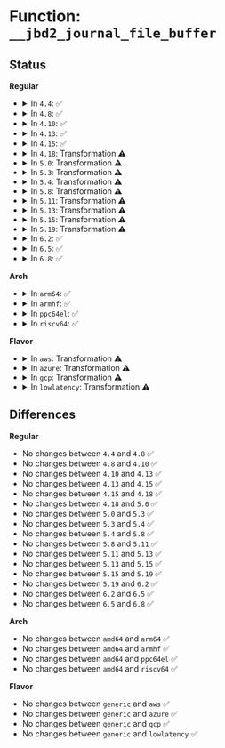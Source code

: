 # Function: <code>__jbd2_journal_file_buffer</code>

## Status
<b>Regular</b>
<ul>
<li>
<details>
<summary>In <code>4.4</code>: ✅</summary>

```c
void __jbd2_journal_file_buffer(struct journal_head *jh, transaction_t *transaction, int jlist);
```

**Collision:** Unique Global

**Inline:** No

**Transformation:** False

**Instances:**

```
In fs/jbd2/transaction.c (ffffffff812e82a0)
Location: fs/jbd2/transaction.c:2327
Inline: False
Direct callers:
  - fs/jbd2/transaction.c:do_get_write_access
  - fs/jbd2/transaction.c:jbd2_journal_get_create_access
  - fs/jbd2/transaction.c:jbd2_journal_dirty_metadata
  - fs/jbd2/transaction.c:jbd2_journal_forget
  - fs/jbd2/transaction.c:jbd2_journal_file_buffer
  - fs/jbd2/transaction.c:__jbd2_journal_refile_buffer
  - fs/jbd2/journal.c:jbd2_journal_write_metadata_buffer
```
**Symbols:**

```
ffffffff812e82a0-ffffffff812e8475: __jbd2_journal_file_buffer (STB_GLOBAL)
```
</details>
</li>
<li>
<details>
<summary>In <code>4.8</code>: ✅</summary>

```c
void __jbd2_journal_file_buffer(struct journal_head *jh, transaction_t *transaction, int jlist);
```

**Collision:** Unique Global

**Inline:** No

**Transformation:** False

**Instances:**

```
In fs/jbd2/transaction.c (ffffffff81315f30)
Location: fs/jbd2/transaction.c:2312
Inline: False
Direct callers:
  - fs/jbd2/transaction.c:__jbd2_journal_refile_buffer
  - fs/jbd2/transaction.c:jbd2_journal_file_buffer
  - fs/jbd2/transaction.c:jbd2_journal_forget
  - fs/jbd2/transaction.c:jbd2_journal_dirty_metadata
  - fs/jbd2/transaction.c:jbd2_journal_get_create_access
  - fs/jbd2/transaction.c:do_get_write_access
  - fs/jbd2/journal.c:jbd2_journal_write_metadata_buffer
```
**Symbols:**

```
ffffffff81315f30-ffffffff813160cb: __jbd2_journal_file_buffer (STB_GLOBAL)
```
</details>
</li>
<li>
<details>
<summary>In <code>4.10</code>: ✅</summary>

```c
void __jbd2_journal_file_buffer(struct journal_head *jh, transaction_t *transaction, int jlist);
```

**Collision:** Unique Global

**Inline:** No

**Transformation:** False

**Instances:**

```
In fs/jbd2/transaction.c (ffffffff8132bf20)
Location: fs/jbd2/transaction.c:2317
Inline: False
Direct callers:
  - fs/jbd2/transaction.c:__jbd2_journal_refile_buffer
  - fs/jbd2/transaction.c:jbd2_journal_file_buffer
  - fs/jbd2/transaction.c:jbd2_journal_forget
  - fs/jbd2/transaction.c:jbd2_journal_dirty_metadata
  - fs/jbd2/transaction.c:jbd2_journal_get_create_access
  - fs/jbd2/transaction.c:do_get_write_access
  - fs/jbd2/journal.c:jbd2_journal_write_metadata_buffer
```
**Symbols:**

```
ffffffff8132bf20-ffffffff8132c0bb: __jbd2_journal_file_buffer (STB_GLOBAL)
```
</details>
</li>
<li>
<details>
<summary>In <code>4.13</code>: ✅</summary>

```c
void __jbd2_journal_file_buffer(struct journal_head *jh, transaction_t *transaction, int jlist);
```

**Collision:** Unique Global

**Inline:** No

**Transformation:** False

**Instances:**

```
In fs/jbd2/transaction.c (ffffffff81341120)
Location: fs/jbd2/transaction.c:2335
Inline: False
Direct callers:
  - fs/jbd2/transaction.c:__jbd2_journal_refile_buffer
  - fs/jbd2/transaction.c:jbd2_journal_file_buffer
  - fs/jbd2/transaction.c:jbd2_journal_forget
  - fs/jbd2/transaction.c:jbd2_journal_dirty_metadata
  - fs/jbd2/transaction.c:jbd2_journal_get_create_access
  - fs/jbd2/transaction.c:do_get_write_access
  - fs/jbd2/journal.c:jbd2_journal_write_metadata_buffer
```
**Symbols:**

```
ffffffff81341120-ffffffff813412bb: __jbd2_journal_file_buffer (STB_GLOBAL)
```
</details>
</li>
<li>
<details>
<summary>In <code>4.15</code>: ✅</summary>

```c
void __jbd2_journal_file_buffer(struct journal_head *jh, transaction_t *transaction, int jlist);
```

**Collision:** Unique Global

**Inline:** No

**Transformation:** False

**Instances:**

```
In fs/jbd2/transaction.c (ffffffff81365740)
Location: fs/jbd2/transaction.c:2338
Inline: False
Direct callers:
  - fs/jbd2/transaction.c:__jbd2_journal_refile_buffer
  - fs/jbd2/transaction.c:jbd2_journal_file_buffer
  - fs/jbd2/transaction.c:jbd2_journal_forget
  - fs/jbd2/transaction.c:jbd2_journal_dirty_metadata
  - fs/jbd2/transaction.c:jbd2_journal_get_create_access
  - fs/jbd2/transaction.c:do_get_write_access
  - fs/jbd2/journal.c:jbd2_journal_write_metadata_buffer
```
**Symbols:**

```
ffffffff81365740-ffffffff813658e1: __jbd2_journal_file_buffer (STB_GLOBAL)
```
</details>
</li>
<li>
<details>
<summary>In <code>4.18</code>: Transformation ⚠️</summary>

```c
void __jbd2_journal_file_buffer(struct journal_head *jh, transaction_t *transaction, int jlist);
```

**Collision:** Unique Global

**Inline:** No

**Transformation:** True

**Instances:**

```
In fs/jbd2/transaction.c (0)
Location: fs/jbd2/transaction.c:2341
Inline: False
Direct callers:
  - fs/jbd2/transaction.c:__jbd2_journal_refile_buffer
  - fs/jbd2/transaction.c:jbd2_journal_file_buffer
  - fs/jbd2/transaction.c:jbd2_journal_forget
  - fs/jbd2/transaction.c:jbd2_journal_dirty_metadata
  - fs/jbd2/transaction.c:jbd2_journal_get_create_access
  - fs/jbd2/transaction.c:do_get_write_access
  - fs/jbd2/journal.c:jbd2_journal_write_metadata_buffer
```
**Symbols:**

```
ffffffff81395283-ffffffff8139529c: __jbd2_journal_file_buffer.cold.17 (STB_LOCAL)
ffffffff81393ec0-ffffffff8139405c: __jbd2_journal_file_buffer (STB_GLOBAL)
```
</details>
</li>
<li>
<details>
<summary>In <code>5.0</code>: Transformation ⚠️</summary>

```c
void __jbd2_journal_file_buffer(struct journal_head *jh, transaction_t *transaction, int jlist);
```

**Collision:** Unique Global

**Inline:** No

**Transformation:** True

**Instances:**

```
In fs/jbd2/transaction.c (0)
Location: fs/jbd2/transaction.c:2381
Inline: False
Direct callers:
  - fs/jbd2/transaction.c:__jbd2_journal_refile_buffer
  - fs/jbd2/transaction.c:jbd2_journal_file_buffer
  - fs/jbd2/transaction.c:jbd2_journal_forget
  - fs/jbd2/transaction.c:jbd2_journal_dirty_metadata
  - fs/jbd2/transaction.c:jbd2_journal_get_create_access
  - fs/jbd2/transaction.c:do_get_write_access
  - fs/jbd2/journal.c:jbd2_journal_write_metadata_buffer
```
**Symbols:**

```
ffffffff813adff2-ffffffff813ae00b: __jbd2_journal_file_buffer.cold.18 (STB_LOCAL)
ffffffff813acbe0-ffffffff813acda1: __jbd2_journal_file_buffer (STB_GLOBAL)
```
</details>
</li>
<li>
<details>
<summary>In <code>5.3</code>: Transformation ⚠️</summary>

```c
void __jbd2_journal_file_buffer(struct journal_head *jh, transaction_t *transaction, int jlist);
```

**Collision:** Unique Global

**Inline:** No

**Transformation:** True

**Instances:**

```
In fs/jbd2/transaction.c (0)
Location: fs/jbd2/transaction.c:2415
Inline: False
Direct callers:
  - fs/jbd2/transaction.c:__jbd2_journal_refile_buffer
  - fs/jbd2/transaction.c:jbd2_journal_file_buffer
  - fs/jbd2/transaction.c:jbd2_journal_forget
  - fs/jbd2/transaction.c:jbd2_journal_forget
  - fs/jbd2/transaction.c:jbd2_journal_dirty_metadata
  - fs/jbd2/transaction.c:jbd2_journal_get_create_access
  - fs/jbd2/transaction.c:do_get_write_access
  - fs/jbd2/journal.c:jbd2_journal_write_metadata_buffer
```
**Symbols:**

```
ffffffff813d8449-ffffffff813d8462: __jbd2_journal_file_buffer.cold (STB_LOCAL)
ffffffff813d6e40-ffffffff813d7014: __jbd2_journal_file_buffer (STB_GLOBAL)
```
</details>
</li>
<li>
<details>
<summary>In <code>5.4</code>: Transformation ⚠️</summary>

```c
void __jbd2_journal_file_buffer(struct journal_head *jh, transaction_t *transaction, int jlist);
```

**Collision:** Unique Global

**Inline:** No

**Transformation:** True

**Instances:**

```
In fs/jbd2/transaction.c (0)
Location: fs/jbd2/transaction.c:2424
Inline: False
Direct callers:
  - fs/jbd2/transaction.c:__jbd2_journal_refile_buffer
  - fs/jbd2/transaction.c:jbd2_journal_file_buffer
  - fs/jbd2/transaction.c:jbd2_journal_forget
  - fs/jbd2/transaction.c:jbd2_journal_forget
  - fs/jbd2/transaction.c:jbd2_journal_dirty_metadata
  - fs/jbd2/transaction.c:jbd2_journal_get_create_access
  - fs/jbd2/transaction.c:do_get_write_access
  - fs/jbd2/journal.c:jbd2_journal_write_metadata_buffer
```
**Symbols:**

```
ffffffff813f2444-ffffffff813f245d: __jbd2_journal_file_buffer.cold (STB_LOCAL)
ffffffff813f0f30-ffffffff813f1101: __jbd2_journal_file_buffer (STB_GLOBAL)
```
</details>
</li>
<li>
<details>
<summary>In <code>5.8</code>: Transformation ⚠️</summary>

```c
void __jbd2_journal_file_buffer(struct journal_head *jh, transaction_t *transaction, int jlist);
```

**Collision:** Unique Global

**Inline:** No

**Transformation:** True

**Instances:**

```
In fs/jbd2/transaction.c (0)
Location: fs/jbd2/transaction.c:2483
Inline: False
Direct callers:
  - fs/jbd2/transaction.c:__jbd2_journal_refile_buffer
  - fs/jbd2/transaction.c:jbd2_journal_file_buffer
  - fs/jbd2/transaction.c:jbd2_journal_forget
  - fs/jbd2/transaction.c:jbd2_journal_forget
  - fs/jbd2/transaction.c:jbd2_journal_dirty_metadata
  - fs/jbd2/transaction.c:jbd2_journal_get_create_access
  - fs/jbd2/transaction.c:do_get_write_access
  - fs/jbd2/journal.c:jbd2_journal_write_metadata_buffer
```
**Symbols:**

```
ffffffff8143f807-ffffffff8143f820: __jbd2_journal_file_buffer.cold (STB_LOCAL)
ffffffff8143e410-ffffffff8143e5c5: __jbd2_journal_file_buffer (STB_GLOBAL)
```
</details>
</li>
<li>
<details>
<summary>In <code>5.11</code>: Transformation ⚠️</summary>

```c
void __jbd2_journal_file_buffer(struct journal_head *jh, transaction_t *transaction, int jlist);
```

**Collision:** Unique Global

**Inline:** No

**Transformation:** True

**Instances:**

```
In fs/jbd2/transaction.c (0)
Location: fs/jbd2/transaction.c:2481
Inline: False
Direct callers:
  - fs/jbd2/transaction.c:__jbd2_journal_refile_buffer
  - fs/jbd2/transaction.c:jbd2_journal_file_buffer
  - fs/jbd2/transaction.c:jbd2_journal_forget
  - fs/jbd2/transaction.c:jbd2_journal_forget
  - fs/jbd2/transaction.c:jbd2_journal_dirty_metadata
  - fs/jbd2/transaction.c:jbd2_journal_get_create_access
  - fs/jbd2/transaction.c:do_get_write_access
  - fs/jbd2/journal.c:jbd2_journal_write_metadata_buffer
```
**Symbols:**

```
ffffffff81becbab-ffffffff81becbc4: __jbd2_journal_file_buffer.cold (STB_LOCAL)
ffffffff8145a6b0-ffffffff8145a865: __jbd2_journal_file_buffer (STB_GLOBAL)
```
</details>
</li>
<li>
<details>
<summary>In <code>5.13</code>: Transformation ⚠️</summary>

```c
void __jbd2_journal_file_buffer(struct journal_head *jh, transaction_t *transaction, int jlist);
```

**Collision:** Unique Global

**Inline:** No

**Transformation:** True

**Instances:**

```
In fs/jbd2/transaction.c (0)
Location: fs/jbd2/transaction.c:2486
Inline: False
Direct callers:
  - fs/jbd2/transaction.c:__jbd2_journal_refile_buffer
  - fs/jbd2/transaction.c:jbd2_journal_file_buffer
  - fs/jbd2/transaction.c:jbd2_journal_forget
  - fs/jbd2/transaction.c:jbd2_journal_forget
  - fs/jbd2/transaction.c:jbd2_journal_dirty_metadata
  - fs/jbd2/transaction.c:jbd2_journal_get_create_access
  - fs/jbd2/transaction.c:do_get_write_access
  - fs/jbd2/journal.c:jbd2_journal_write_metadata_buffer
```
**Symbols:**

```
ffffffff81bdec30-ffffffff81bdec49: __jbd2_journal_file_buffer.cold (STB_LOCAL)
ffffffff8145ff50-ffffffff814600fe: __jbd2_journal_file_buffer (STB_GLOBAL)
```
</details>
</li>
<li>
<details>
<summary>In <code>5.15</code>: Transformation ⚠️</summary>

```c
void __jbd2_journal_file_buffer(struct journal_head *jh, transaction_t *transaction, int jlist);
```

**Collision:** Unique Global

**Inline:** No

**Transformation:** True

**Instances:**

```
In fs/jbd2/transaction.c (0)
Location: fs/jbd2/transaction.c:2486
Inline: False
Direct callers:
  - fs/jbd2/transaction.c:__jbd2_journal_refile_buffer
  - fs/jbd2/transaction.c:jbd2_journal_file_buffer
  - fs/jbd2/transaction.c:jbd2_journal_forget
  - fs/jbd2/transaction.c:jbd2_journal_forget
  - fs/jbd2/transaction.c:jbd2_journal_dirty_metadata
  - fs/jbd2/transaction.c:jbd2_journal_get_create_access
  - fs/jbd2/transaction.c:do_get_write_access
  - fs/jbd2/journal.c:jbd2_journal_write_metadata_buffer
```
**Symbols:**

```
ffffffff81cce474-ffffffff81cce48d: __jbd2_journal_file_buffer.cold (STB_LOCAL)
ffffffff814b53d0-ffffffff814b557e: __jbd2_journal_file_buffer (STB_GLOBAL)
```
</details>
</li>
<li>
<details>
<summary>In <code>5.19</code>: Transformation ⚠️</summary>

```c
void __jbd2_journal_file_buffer(struct journal_head *jh, transaction_t *transaction, int jlist);
```

**Collision:** Unique Global

**Inline:** No

**Transformation:** True

**Instances:**

```
In fs/jbd2/transaction.c (0)
Location: fs/jbd2/transaction.c:2504
Inline: False
Direct callers:
  - fs/jbd2/transaction.c:__jbd2_journal_refile_buffer
  - fs/jbd2/transaction.c:jbd2_journal_file_buffer
  - fs/jbd2/transaction.c:jbd2_journal_forget
  - fs/jbd2/transaction.c:jbd2_journal_forget
  - fs/jbd2/transaction.c:jbd2_journal_dirty_metadata
  - fs/jbd2/transaction.c:jbd2_journal_get_create_access
  - fs/jbd2/transaction.c:do_get_write_access
  - fs/jbd2/journal.c:jbd2_journal_write_metadata_buffer
```
**Symbols:**

```
ffffffff81e81500-ffffffff81e81519: __jbd2_journal_file_buffer.cold (STB_LOCAL)
ffffffff8153ed10-ffffffff8153eee3: __jbd2_journal_file_buffer (STB_GLOBAL)
```
</details>
</li>
<li>
<details>
<summary>In <code>6.2</code>: ✅</summary>

```c
void __jbd2_journal_file_buffer(struct journal_head *jh, transaction_t *transaction, int jlist);
```

**Collision:** Unique Global

**Inline:** No

**Transformation:** False

**Instances:**

```
In fs/jbd2/transaction.c (ffffffff815dd700)
Location: fs/jbd2/transaction.c:2512
Inline: False
Direct callers:
  - fs/jbd2/transaction.c:__jbd2_journal_refile_buffer
  - fs/jbd2/transaction.c:jbd2_journal_file_buffer
  - fs/jbd2/transaction.c:jbd2_journal_forget
  - fs/jbd2/transaction.c:jbd2_journal_forget
  - fs/jbd2/transaction.c:jbd2_journal_dirty_metadata
  - fs/jbd2/transaction.c:jbd2_journal_get_create_access
  - fs/jbd2/transaction.c:do_get_write_access
  - fs/jbd2/journal.c:jbd2_journal_write_metadata_buffer
```
**Symbols:**

```
ffffffff815dd700-ffffffff815dd8df: __jbd2_journal_file_buffer (STB_GLOBAL)
```
</details>
</li>
<li>
<details>
<summary>In <code>6.5</code>: ✅</summary>

```c
void __jbd2_journal_file_buffer(struct journal_head *jh, transaction_t *transaction, int jlist);
```

**Collision:** Unique Global

**Inline:** No

**Transformation:** False

**Instances:**

```
In fs/jbd2/transaction.c (ffffffff81615160)
Location: fs/jbd2/transaction.c:2491
Inline: False
Direct callers:
  - fs/jbd2/transaction.c:__jbd2_journal_refile_buffer
  - fs/jbd2/transaction.c:jbd2_journal_file_buffer
  - fs/jbd2/transaction.c:jbd2_journal_forget
  - fs/jbd2/transaction.c:jbd2_journal_forget
  - fs/jbd2/transaction.c:jbd2_journal_dirty_metadata
  - fs/jbd2/transaction.c:jbd2_journal_get_create_access
  - fs/jbd2/transaction.c:do_get_write_access
  - fs/jbd2/journal.c:jbd2_journal_write_metadata_buffer
```
**Symbols:**

```
ffffffff81615160-ffffffff81615357: __jbd2_journal_file_buffer (STB_GLOBAL)
```
</details>
</li>
<li>
<details>
<summary>In <code>6.8</code>: ✅</summary>

```c
void __jbd2_journal_file_buffer(struct journal_head *jh, transaction_t *transaction, int jlist);
```

**Collision:** Unique Global

**Inline:** No

**Transformation:** False

**Instances:**

```
In fs/jbd2/transaction.c (ffffffff8164df50)
Location: fs/jbd2/transaction.c:2501
Inline: False
Direct callers:
  - fs/jbd2/transaction.c:__jbd2_journal_refile_buffer
  - fs/jbd2/transaction.c:jbd2_journal_file_buffer
  - fs/jbd2/transaction.c:jbd2_journal_forget
  - fs/jbd2/transaction.c:jbd2_journal_forget
  - fs/jbd2/transaction.c:jbd2_journal_dirty_metadata
  - fs/jbd2/transaction.c:jbd2_journal_get_create_access
  - fs/jbd2/transaction.c:do_get_write_access
  - fs/jbd2/journal.c:jbd2_journal_write_metadata_buffer
```
**Symbols:**

```
ffffffff8164df50-ffffffff8164e147: __jbd2_journal_file_buffer (STB_GLOBAL)
```
</details>
</li>
</ul>
<b>Arch</b>
<ul>
<li>
<details>
<summary>In <code>arm64</code>: ✅</summary>

```c
void __jbd2_journal_file_buffer(struct journal_head *jh, transaction_t *transaction, int jlist);
```

**Collision:** Unique Global

**Inline:** No

**Transformation:** False

**Instances:**

```
In fs/jbd2/transaction.c (ffff8000104cad30)
Location: fs/jbd2/transaction.c:2424
Inline: False
Direct callers:
  - fs/jbd2/transaction.c:__jbd2_journal_refile_buffer
  - fs/jbd2/transaction.c:jbd2_journal_file_buffer
  - fs/jbd2/transaction.c:jbd2_journal_forget
  - fs/jbd2/transaction.c:jbd2_journal_forget
  - fs/jbd2/transaction.c:jbd2_journal_dirty_metadata
  - fs/jbd2/transaction.c:jbd2_journal_get_create_access
  - fs/jbd2/transaction.c:do_get_write_access
  - fs/jbd2/journal.c:jbd2_journal_write_metadata_buffer
```
**Symbols:**

```
ffff8000104cad30-ffff8000104caf80: __jbd2_journal_file_buffer (STB_GLOBAL)
```
</details>
</li>
<li>
<details>
<summary>In <code>armhf</code>: ✅</summary>

```c
void __jbd2_journal_file_buffer(struct journal_head *jh, transaction_t *transaction, int jlist);
```

**Collision:** Unique Global

**Inline:** No

**Transformation:** False

**Instances:**

```
In fs/jbd2/transaction.c (c068e748)
Location: fs/jbd2/transaction.c:2424
Inline: False
Direct callers:
  - fs/jbd2/transaction.c:__jbd2_journal_refile_buffer
  - fs/jbd2/transaction.c:jbd2_journal_file_buffer
  - fs/jbd2/transaction.c:jbd2_journal_forget
  - fs/jbd2/transaction.c:jbd2_journal_forget
  - fs/jbd2/transaction.c:jbd2_journal_dirty_metadata
  - fs/jbd2/transaction.c:jbd2_journal_get_create_access
  - fs/jbd2/transaction.c:do_get_write_access
  - fs/jbd2/journal.c:jbd2_journal_write_metadata_buffer
```
**Symbols:**

```
c068e748-c068e920: __jbd2_journal_file_buffer (STB_GLOBAL)
```
</details>
</li>
<li>
<details>
<summary>In <code>ppc64el</code>: ✅</summary>

```c
void __jbd2_journal_file_buffer(struct journal_head *jh, transaction_t *transaction, int jlist);
```

**Collision:** Unique Global

**Inline:** No

**Transformation:** False

**Instances:**

```
In fs/jbd2/transaction.c (c000000000603cc0)
Location: fs/jbd2/transaction.c:2424
Inline: False
Direct callers:
  - fs/jbd2/transaction.c:__jbd2_journal_refile_buffer
  - fs/jbd2/transaction.c:jbd2_journal_file_buffer
  - fs/jbd2/transaction.c:jbd2_journal_forget
  - fs/jbd2/transaction.c:jbd2_journal_forget
  - fs/jbd2/transaction.c:jbd2_journal_dirty_metadata
  - fs/jbd2/transaction.c:jbd2_journal_get_create_access
  - fs/jbd2/transaction.c:do_get_write_access
  - fs/jbd2/journal.c:jbd2_journal_write_metadata_buffer
```
**Symbols:**

```
c000000000603cc0-c000000000603fec: __jbd2_journal_file_buffer (STB_GLOBAL)
```
</details>
</li>
<li>
<details>
<summary>In <code>riscv64</code>: ✅</summary>

```c
void __jbd2_journal_file_buffer(struct journal_head *jh, transaction_t *transaction, int jlist);
```

**Collision:** Unique Global

**Inline:** No

**Transformation:** False

**Instances:**

```
In fs/jbd2/transaction.c (ffffffe000343d76)
Location: fs/jbd2/transaction.c:2424
Inline: False
Direct callers:
  - fs/jbd2/transaction.c:__jbd2_journal_refile_buffer
  - fs/jbd2/transaction.c:jbd2_journal_file_buffer
  - fs/jbd2/transaction.c:jbd2_journal_forget
  - fs/jbd2/transaction.c:jbd2_journal_forget
  - fs/jbd2/transaction.c:jbd2_journal_dirty_metadata
  - fs/jbd2/transaction.c:jbd2_journal_get_create_access
  - fs/jbd2/transaction.c:do_get_write_access
  - fs/jbd2/journal.c:jbd2_journal_write_metadata_buffer
```
**Symbols:**

```
ffffffe000343d76-ffffffe000343f06: __jbd2_journal_file_buffer (STB_GLOBAL)
```
</details>
</li>
</ul>
<b>Flavor</b>
<ul>
<li>
<details>
<summary>In <code>aws</code>: Transformation ⚠️</summary>

```c
void __jbd2_journal_file_buffer(struct journal_head *jh, transaction_t *transaction, int jlist);
```

**Collision:** Unique Global

**Inline:** No

**Transformation:** True

**Instances:**

```
In fs/jbd2/transaction.c (0)
Location: fs/jbd2/transaction.c:2424
Inline: False
Direct callers:
  - fs/jbd2/transaction.c:__jbd2_journal_refile_buffer
  - fs/jbd2/transaction.c:jbd2_journal_file_buffer
  - fs/jbd2/transaction.c:jbd2_journal_forget
  - fs/jbd2/transaction.c:jbd2_journal_forget
  - fs/jbd2/transaction.c:jbd2_journal_dirty_metadata
  - fs/jbd2/transaction.c:jbd2_journal_get_create_access
  - fs/jbd2/transaction.c:do_get_write_access
  - fs/jbd2/journal.c:jbd2_journal_write_metadata_buffer
```
**Symbols:**

```
ffffffff813eaa24-ffffffff813eaa3d: __jbd2_journal_file_buffer.cold (STB_LOCAL)
ffffffff813e9510-ffffffff813e96e1: __jbd2_journal_file_buffer (STB_GLOBAL)
```
</details>
</li>
<li>
<details>
<summary>In <code>azure</code>: Transformation ⚠️</summary>

```c
void __jbd2_journal_file_buffer(struct journal_head *jh, transaction_t *transaction, int jlist);
```

**Collision:** Unique Global

**Inline:** No

**Transformation:** True

**Instances:**

```
In fs/jbd2/transaction.c (0)
Location: fs/jbd2/transaction.c:2424
Inline: False
Direct callers:
  - fs/jbd2/transaction.c:__jbd2_journal_refile_buffer
  - fs/jbd2/transaction.c:jbd2_journal_file_buffer
  - fs/jbd2/transaction.c:jbd2_journal_forget
  - fs/jbd2/transaction.c:jbd2_journal_forget
  - fs/jbd2/transaction.c:jbd2_journal_dirty_metadata
  - fs/jbd2/transaction.c:jbd2_journal_get_create_access
  - fs/jbd2/transaction.c:do_get_write_access
  - fs/jbd2/journal.c:jbd2_journal_write_metadata_buffer
```
**Symbols:**

```
ffffffff813db4a4-ffffffff813db4bd: __jbd2_journal_file_buffer.cold (STB_LOCAL)
ffffffff813d9f90-ffffffff813da161: __jbd2_journal_file_buffer (STB_GLOBAL)
```
</details>
</li>
<li>
<details>
<summary>In <code>gcp</code>: Transformation ⚠️</summary>

```c
void __jbd2_journal_file_buffer(struct journal_head *jh, transaction_t *transaction, int jlist);
```

**Collision:** Unique Global

**Inline:** No

**Transformation:** True

**Instances:**

```
In fs/jbd2/transaction.c (0)
Location: fs/jbd2/transaction.c:2424
Inline: False
Direct callers:
  - fs/jbd2/transaction.c:__jbd2_journal_refile_buffer
  - fs/jbd2/transaction.c:jbd2_journal_file_buffer
  - fs/jbd2/transaction.c:jbd2_journal_forget
  - fs/jbd2/transaction.c:jbd2_journal_forget
  - fs/jbd2/transaction.c:jbd2_journal_dirty_metadata
  - fs/jbd2/transaction.c:jbd2_journal_get_create_access
  - fs/jbd2/transaction.c:do_get_write_access
  - fs/jbd2/journal.c:jbd2_journal_write_metadata_buffer
```
**Symbols:**

```
ffffffff813e7da4-ffffffff813e7dbd: __jbd2_journal_file_buffer.cold (STB_LOCAL)
ffffffff813e6890-ffffffff813e6a61: __jbd2_journal_file_buffer (STB_GLOBAL)
```
</details>
</li>
<li>
<details>
<summary>In <code>lowlatency</code>: Transformation ⚠️</summary>

```c
void __jbd2_journal_file_buffer(struct journal_head *jh, transaction_t *transaction, int jlist);
```

**Collision:** Unique Global

**Inline:** No

**Transformation:** True

**Instances:**

```
In fs/jbd2/transaction.c (0)
Location: fs/jbd2/transaction.c:2424
Inline: False
Direct callers:
  - fs/jbd2/transaction.c:__jbd2_journal_refile_buffer
  - fs/jbd2/transaction.c:jbd2_journal_file_buffer
  - fs/jbd2/transaction.c:jbd2_journal_forget
  - fs/jbd2/transaction.c:jbd2_journal_forget
  - fs/jbd2/transaction.c:jbd2_journal_dirty_metadata
  - fs/jbd2/transaction.c:jbd2_journal_get_create_access
  - fs/jbd2/transaction.c:do_get_write_access
  - fs/jbd2/journal.c:jbd2_journal_write_metadata_buffer
```
**Symbols:**

```
ffffffff813fd5c3-ffffffff813fd5dc: __jbd2_journal_file_buffer.cold (STB_LOCAL)
ffffffff813fbe20-ffffffff813fbff1: __jbd2_journal_file_buffer (STB_GLOBAL)
```
</details>
</li>
</ul>

## Differences
<b>Regular</b>
<ul>
<li>
No changes between <code>4.4</code> and <code>4.8</code> ✅
</li>
<li>
No changes between <code>4.8</code> and <code>4.10</code> ✅
</li>
<li>
No changes between <code>4.10</code> and <code>4.13</code> ✅
</li>
<li>
No changes between <code>4.13</code> and <code>4.15</code> ✅
</li>
<li>
No changes between <code>4.15</code> and <code>4.18</code> ✅
</li>
<li>
No changes between <code>4.18</code> and <code>5.0</code> ✅
</li>
<li>
No changes between <code>5.0</code> and <code>5.3</code> ✅
</li>
<li>
No changes between <code>5.3</code> and <code>5.4</code> ✅
</li>
<li>
No changes between <code>5.4</code> and <code>5.8</code> ✅
</li>
<li>
No changes between <code>5.8</code> and <code>5.11</code> ✅
</li>
<li>
No changes between <code>5.11</code> and <code>5.13</code> ✅
</li>
<li>
No changes between <code>5.13</code> and <code>5.15</code> ✅
</li>
<li>
No changes between <code>5.15</code> and <code>5.19</code> ✅
</li>
<li>
No changes between <code>5.19</code> and <code>6.2</code> ✅
</li>
<li>
No changes between <code>6.2</code> and <code>6.5</code> ✅
</li>
<li>
No changes between <code>6.5</code> and <code>6.8</code> ✅
</li>
</ul>
<b>Arch</b>
<ul>
<li>
No changes between <code>amd64</code> and <code>arm64</code> ✅
</li>
<li>
No changes between <code>amd64</code> and <code>armhf</code> ✅
</li>
<li>
No changes between <code>amd64</code> and <code>ppc64el</code> ✅
</li>
<li>
No changes between <code>amd64</code> and <code>riscv64</code> ✅
</li>
</ul>
<b>Flavor</b>
<ul>
<li>
No changes between <code>generic</code> and <code>aws</code> ✅
</li>
<li>
No changes between <code>generic</code> and <code>azure</code> ✅
</li>
<li>
No changes between <code>generic</code> and <code>gcp</code> ✅
</li>
<li>
No changes between <code>generic</code> and <code>lowlatency</code> ✅
</li>
</ul>
